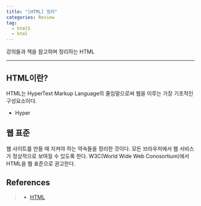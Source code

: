 ```yaml
---  
title: "[HTML] 정리"  
categories: Review  
tag:
  - html5
  - html
--- 
```


강의들과 책을 참고하며 정리하는 HTML

---

## HTML이란?

HTML는 HyperText Markup Language의 줄임말으로써 웹을 이루는 가장 기초적인 구성요소이다. 

- Hyper

## 웹 표준

웹 사이트를 만들 때 지켜야 하는 약속들을 정리한 것이다. 모든 브라우저에서 웹 서비스가 정상적으로 보여질 수 있도록 한다. W3C(World Wide Web Conosortium)에서 HTML을 웹 표준으로 권고한다. 


## References
>- [HTML](https://developer.mozilla.org/ko/docs/Web/HTML)